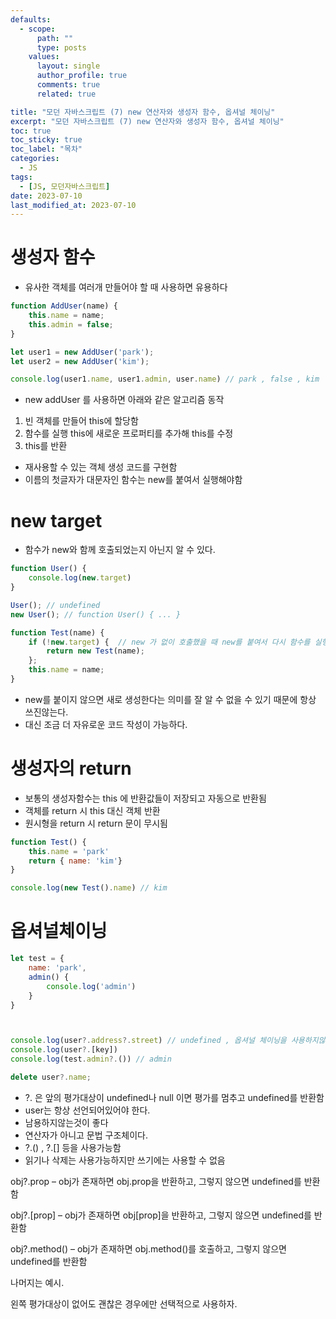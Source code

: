 ```yaml
---
defaults:
  - scope:
      path: ""
      type: posts
    values:
      layout: single
      author_profile: true
      comments: true
      related: true

title: "모던 자바스크립트 (7) new 연산자와 생성자 함수, 옵셔널 체이닝"
excerpt: "모던 자바스크립트 (7) new 연산자와 생성자 함수, 옵셔널 체이닝"
toc: true
toc_sticky: true
toc_label: "목차"
categories:
  - JS
tags:
  - [JS, 모던자바스크립트]
date: 2023-07-10
last_modified_at: 2023-07-10
---
```

# 생성자 함수 
- 유사한 객체를 여러개 만들어야 할 때 사용하면 유용하다
```js
function AddUser(name) {
    this.name = name;
    this.admin = false;
}

let user1 = new AddUser('park');
let user2 = new AddUser('kim');

console.log(user1.name, user1.admin, user.name) // park , false , kim
```
- new addUser 를 사용하면 아래와 같은 알고리즘 동작
1. 빈 객체를 만들어 this에 할당함 
2. 함수를 실행 this에 새로운 프로퍼티를 추가해 this를 수정 
3. this를 반환 

- 재사용할 수 있는 객체 생성 코드를 구현함 
- 이름의 첫글자가 대문자인 함수는 new를 붙여서 실행해야함 

# new target 
- 함수가 new와 함께 호출되었는지 아닌지 알 수 있다. 
```js
function User() {
    console.log(new.target)
}

User(); // undefined
new User(); // function User() { ... }

function Test(name) {
    if (!new.target) {  // new 가 없이 호출했을 때 new를 붙여서 다시 함수를 실행시킨다 
        return new Test(name);
    };
    this.name = name;
}
```
- new를 붙이지 않으면 새로 생성한다는 의미를 잘 알 수 없을 수 있기 때문에 항상 쓰진않는다. 
- 대신 조금 더 자유로운 코드 작성이 가능하다.

# 생성자의 return 
- 보통의 생성자함수는 this 에 반환값들이 저장되고 자동으로 반환됨 
- 객체를 return 시 this 대신 객체 반환 
- 원시형을 return 시 return 문이 무시됨 

```js
function Test() {
    this.name = 'park'
    return { name: 'kim'}
}

console.log(new Test().name) // kim
```

# 옵셔널체이닝 
```js
let test = {
    name: 'park', 
    admin() {
        console.log('admin')
    }
}



console.log(user?.address?.street) // undefined , 옵셔널 체이닝을 사용하지않으면 에러가 난다
console.log(user?.[key]) 
console.log(test.admin?.()) // admin 

delete user?.name;
```
- ?. 은 앞의 평가대상이 undefined나 null 이면 평가를 멈추고 undefined를 반환함 
- user는 항상 선언되어있어야 한다. 
- 남용하지않는것이 좋다 
- 연산자가 아니고 문법 구조체이다. 
- ?.() , ?.[] 등을 사용가능함 
- 읽기나 삭제는 사용가능하지만 쓰기에는 사용할 수 없음 


obj?.prop – obj가 존재하면 obj.prop을 반환하고, 그렇지 않으면 undefined를 반환함


obj?.[prop] – obj가 존재하면 obj[prop]을 반환하고, 그렇지 않으면 undefined를 반환함


obj?.method() – obj가 존재하면 obj.method()를 호출하고, 그렇지 않으면 undefined를 반환함

나머지는 예시. 

왼쪽 평가대상이 없어도 괜찮은 경우에만 선택적으로 사용하자. 